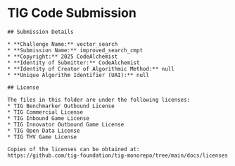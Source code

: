 # TIG Code Submission

    ## Submission Details

    * **Challenge Name:** vector_search
    * **Submission Name:** improved_search_cmpt
    * **Copyright:** 2025 CodeAlchemist
    * **Identity of Submitter:** CodeAlchemist
    * **Identity of Creator of Algorithmic Method:** null
    * **Unique Algorithm Identifier (UAI):** null

    ## License

    The files in this folder are under the following licenses:
    * TIG Benchmarker Outbound License
    * TIG Commercial License
    * TIG Inbound Game License
    * TIG Innovator Outbound Game License
    * TIG Open Data License
    * TIG THV Game License

    Copies of the licenses can be obtained at:  
    https://github.com/tig-foundation/tig-monorepo/tree/main/docs/licenses